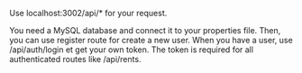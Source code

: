 Use localhost:3002/api/* for your request.

You need a MySQL database and connect it to your properties file. Then, you can use register route for create a new user. When you have a user, use /api/auth/login et get your own token. The token is required for all authenticated routes like /api/rents.
